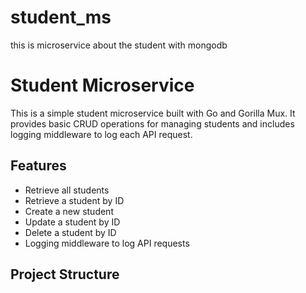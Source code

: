# student_ms
this is microservice about the student with mongodb
# Student Microservice

This is a simple student microservice built with Go and Gorilla Mux. It provides basic CRUD operations for managing students and includes logging middleware to log each API request.

## Features

- Retrieve all students
- Retrieve a student by ID
- Create a new student
- Update a student by ID
- Delete a student by ID
- Logging middleware to log API requests

## Project Structure

